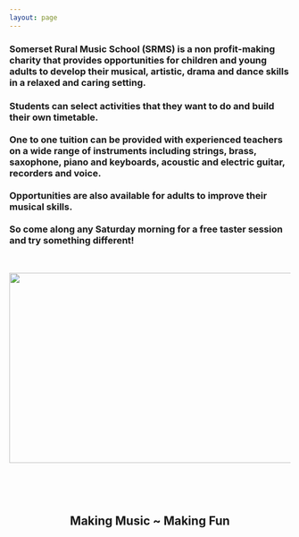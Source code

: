```yaml
---
layout: page
---
```


<h3 style="text-align: left;">Somerset Rural Music School (SRMS) is a non profit-making charity that  provides opportunities for children and young adults to develop their  musical, artistic, drama and dance skills in a relaxed and caring setting.</h3>

<h3>Students can select activities that they want to do and build  their own timetable.  <br /> <br /> One to one tuition can be provided with experienced teachers on a wide  range of instruments including strings, brass, saxophone, piano and  keyboards, acoustic and electric guitar, recorders and voice.<br /> <br /> Opportunities are also available for adults to improve their musical skills. <br /> <br /> So come along any Saturday morning for a free taster session and try something different!</h3>
<p>&nbsp;</p>
<p style="text-align: center;"><img src="{{ '/files/srms/SRMS Cover Image.jpg' | prepend: site.github.url}}" border="0" width="512" height="340" /></p>
<p style="text-align: center;">&nbsp;</p>
<p style="text-align: center;">&nbsp;</p>
<h2 style="text-align: center;">Making Music ~ Making Fun</h2>        